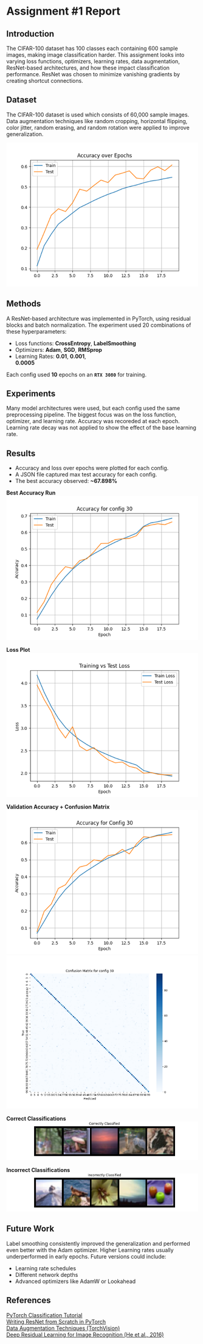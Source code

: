 # Assignment #1 Report

## Introduction
The CIFAR-100 dataset has 100 classes each containing 600 sample images, making image classification harder. This assignment looks into varying loss functions, optimizers, learning rates, data augmentation, ResNet-based architectures, and how these impact classification performance. ResNet was chosen to minimize vanishing gradients by creating shortcut connections.

## Dataset
The CIFAR-100 dataset is used which consists of 60,000 sample images. Data augmentation techniques like random cropping, horizontal flipping, color jitter, random erasing, and random rotation were applied to improve generalization.

![Augmented Samples](data_augmentation_result.png)

## Methods
A ResNet-based architecture was implemented in PyTorch, using residual blocks and batch normalization. The experiment used 20 combinations of these hyperparameters:
* Loss functions: **CrossEntropy**, **LabelSmoothing**
* Optimizers: **Adam**, **SGD**, **RMSprop**
* Learning Rates: **0.01**,   **0.001**,  
 **0.0005**

 Each config used **10** epochs on an **``RTX 3080``** for training.

## Experiments
Many model architectures were used, but each config used the same preprocessing pipeline. The biggest focus was on the loss function, optimizer, and learning rate. Accuracy was recoreded at each epoch. Learning rate decay was not applied to show the effect of the base learning rate.

## Results
* Accuracy and loss over epochs were plotted for each config.
* A JSON file captured max test accuracy for each config.
* The best accuracy observed: **~67.898%**

**Best Accuracy Run**
![Best Accuracy](1st_run_config_30.png)

**Loss Plot**
![Loss Plot](loss.png)

**Validation Accuracy + Confusion Matrix**
![Val Accuracy](2nd_run_config_30_plot.png)
![Confusion Matrix](2nd_run_config_30_confusion.png)

**Correct Classifications**
![Correct Samples](correct.png)

**Incorrect Classifications**
![Incorrect Samples](incorrect.png)

## Future Work
Label smoothing consistently improved the generalization and performed even better with the Adam optimizer. Higher Learning rates usually underperformed in early epochs.
Future versions could include:
* Learning rate schedules
* Different network depths
* Advanced optimizers like AdamW or Lookahead

## References
[PyTorch Classification Tutorial](https://docs.pytorch.org/tutorials/beginner/blitz/cifar10_tutorial.html)  
[Writing ResNet from Scratch in PyTorch](https://www.digitalocean.com/community/tutorials/writing-resnet-from-scratch-in-pytorch)  
[Data Augmentation Techniques (TorchVision)](https://docs.pytorch.org/vision/stable/transforms.html)  
[Deep Residual Learning for Image Recognition (He et al., 2016)](https://www.cv-foundation.org/openaccess/content_cvpr_2016/papers/He_Deep_Residual_Learning_CVPR_2016_paper.pdf)

